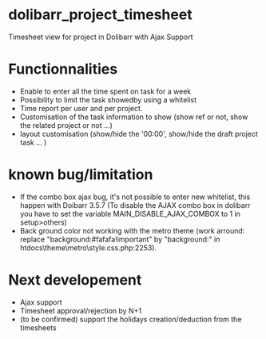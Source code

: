 # dolibarr_project_timesheet
Timesheet view for project in Dolibarr
with Ajax Support 

# Functionnalities
- Enable to enter all the time spent on task for a week
- Possibility to limit the task showedby using a whitelist
- Time report per user and per project.
- Customisation of the task information to show (show ref or not, show the related project or not ...)
- layout customisation (show/hide the '00:00', show/hide the draft project task ... )

# known bug/limitation
- If the combo box ajax bug, it's not possible to enter new whitelist, this happen with Doibarr 3.5.7 (To disable the AJAX combo box in dolibarr you have to set the variable MAIN_DISABLE_AJAX_COMBOX to 1 in setup>others)
- Back ground color not working with the metro theme (work arround: replace "background:#fafafa!important" by "background:" in htdocs\theme\metro\style.css.php:2253).

# Next developement
- Ajax support
- Timesheet approval/rejection by N+1
- (to be confirmed) support the holidays creation/deduction from the timesheets
